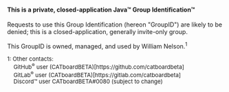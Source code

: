 #### This is a private, closed-application Java&trade;  Group Identification&trade;
Requests to use this Group Identification (hereon "GroupID") are likely to be denied; this is a closed-application, generally invite-only group. 

This GroupID is owned, managed, and used by William Nelson.<sup>1</sup>

<font size=2em style="line-height:1.2;">
1:  Other contacts:<br>
&nbsp;&nbsp;&nbsp;&nbsp;GitHub<sup>&reg;</sup> user (CATboardBETA)[https://github.com/catboardbeta]<br>
&nbsp;&nbsp;&nbsp;&nbsp;GitLab<sup>&reg;</sup> user (CATboardBETA)[https://gitlab.com/catboardbeta]<br>
&nbsp;&nbsp;&nbsp;&nbsp;Discord&trade; user 	CATboardBETA#0080 (subject to change)
</font>
